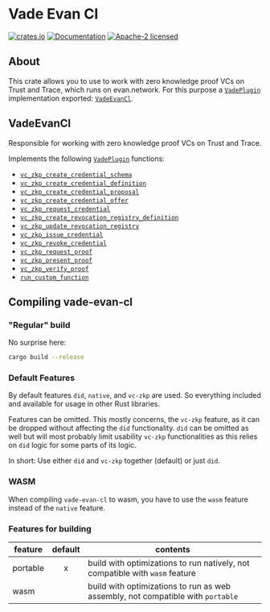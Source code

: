 # Vade Evan Cl

[![crates.io](https://img.shields.io/crates/v/vade-evan-cl.svg)](https://crates.io/crates/vade-evan-cl)
[![Documentation](https://docs.rs/vade-evan-cl/badge.svg)](https://docs.rs/vade-evan-cl:q)
[![Apache-2 licensed](https://img.shields.io/crates/l/vade-evan-cl.svg)](./LICENSE.txt)

## About

This crate allows you to use to work with zero knowledge proof VCs on Trust and Trace, which runs on evan.network.
For this purpose a [`VadePlugin`] implementation  exported: [`VadeEvanCl`].

## VadeEvanCl

Responsible for working with zero knowledge proof VCs on Trust and Trace.

Implements the following [`VadePlugin`] functions:

- [`vc_zkp_create_credential_schema`]
- [`vc_zkp_create_credential_definition`]
- [`vc_zkp_create_credential_proposal`]
- [`vc_zkp_create_credential_offer`]
- [`vc_zkp_request_credential`]
- [`vc_zkp_create_revocation_registry_definition`]
- [`vc_zkp_update_revocation_registry`]
- [`vc_zkp_issue_credential`]
- [`vc_zkp_revoke_credential`]
- [`vc_zkp_request_proof`]
- [`vc_zkp_present_proof`]
- [`vc_zkp_verify_proof`]
- [`run_custom_function`]

## Compiling vade-evan-cl

### "Regular" build

No surprise here:

```sh
cargo build --release
```

### Default Features

By default features `did`, `native`, and `vc-zkp` are used. So everything included and available for usage in other Rust libraries.

Features can be omitted. This mostly concerns, the `vc-zkp` feature, as it can be dropped without affecting the `did` functionality. `did` can be omitted as well but will most probably limit usability `vc-zkp` functionalities as this relies on `did` logic for some parts of its logic.

In short: Use either `did` and `vc-zkp` together (default) or just `did`.

### WASM

When compiling `vade-evan-cl` to wasm, you have to use the `wasm` feature instead of the `native` feature.

### Features for building

| feature  | default | contents |
| -------- |:-------:| -------- |
| portable |     x   | build with optimizations to run natively, not compatible with `wasm` feature |
| wasm     |         | build with optimizations to run as web assembly, not compatible with `portable` |

[`VadeEvanCl`]: https://docs.rs/vade_evan_cli/*/vade_evan_cli/resolver/struct.VadeEvanCl.html
[`Vade`]: https://docs.rs/vade_evan_cli/*/vade/struct.Vade.html
[`VadePlugin`]: https://docs.rs/vade_evan_cli/*/vade/trait.VadePlugin.html
[`VadeEvanCl`]: https://docs.rs/vade_evan_cli/*/vade_evan_cli/struct.VadeEvanCl.html
[`vc_zkp_create_credential_definition`]: https://docs.rs/vade_evan_cli/*/vade_evan_cli/struct.VadeEvanCl.html#method.vc_zkp_create_credential_definition
[`vc_zkp_create_credential_offer`]: https://docs.rs/vade_evan_cli/*/vade_evan_cli/struct.VadeEvanCl.html#method.vc_zkp_create_credential_offer
[`vc_zkp_create_credential_proposal`]: https://docs.rs/vade_evan_cli/*/vade_evan_cli/struct.VadeEvanCl.html#method.vc_zkp_create_credential_proposal
[`vc_zkp_create_credential_schema`]: https://docs.rs/vade_evan_cli/*/vade_evan_cli/struct.VadeEvanCl.html#method.vc_zkp_create_credential_schema
[`vc_zkp_create_revocation_registry_definition`]: https://docs.rs/vade_evan_cli/*/vade_evan_cli/struct.VadeEvanCl.html#method.vc_zkp_create_revocation_registry_definition
[`vc_zkp_issue_credential`]: https://docs.rs/vade_evan_cli/*/vade_evan_cli/struct.VadeEvanCl.html#method.vc_zkp_issue_credential
[`vc_zkp_present_proof`]: https://docs.rs/vade_evan_cli/*/vade_evan_cli/struct.VadeEvanCl.html#method.vc_zkp_present_proof
[`vc_zkp_request_credential`]: https://docs.rs/vade_evan_cli/*/vade_evan_cli/struct.VadeEvanCl.html#method.vc_zkp_request_credential
[`vc_zkp_request_proof`]: https://docs.rs/vade_evan_cli/*/vade_evan_cli/struct.VadeEvanCl.html#method.vc_zkp_request_proof
[`vc_zkp_revoke_credential`]: https://docs.rs/vade_evan_cli/*/vade_evan_cli/struct.VadeEvanCl.html#method.vc_zkp_revoke_credential
[`vc_zkp_update_revocation_registry`]: https://docs.rs/vade_evan_cli/*/vade_evan_cli/struct.VadeEvanCl.html#method.vc_zkp_update_revocation_registry
[`vc_zkp_verify_proof`]: https://docs.rs/vade_evan_cli/*/vade_evan_cli/struct.VadeEvanCl.html#method.vc_zkp_verify_proof
[`run_custom_function`]: https://docs.rs/vade_evan_cli/*/vade_evan_cli/struct.VadeEvanCl.html#method.run_custom_function
